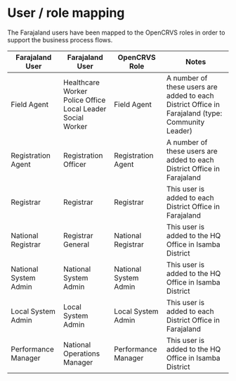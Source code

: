 # User / role mapping

The Farajaland users have been mapped to the OpenCRVS roles in order to support the business process flows.

<table><thead><tr><th>Farajaland User</th><th>Farajaland User</th><th data-hidden>OpenCRVS Role</th><th data-hidden>Notes</th></tr></thead><tbody><tr><td>Field Agent</td><td>Healthcare Worker<br>Police Office<br>Local Leader<br>Social Worker</td><td>Field Agent</td><td>A number of these users are added to each District Office in Farajaland (type: Community Leader)</td></tr><tr><td>Registration Agent</td><td>Registration Officer</td><td>Registration Agent</td><td>A number of these users are added to each District Office in Farajaland</td></tr><tr><td>Registrar</td><td>Registrar</td><td>Registrar</td><td>This user is added to each District Office in Farajaland</td></tr><tr><td>National Registrar</td><td>Registrar General</td><td>National Registrar</td><td>This user is added to the HQ Office in Isamba District</td></tr><tr><td>National System Admin</td><td>National System Admin</td><td>National System Admin</td><td>This user is added to the HQ Office in Isamba District</td></tr><tr><td>Local System Admin</td><td>Local System Admin</td><td>Local System Admin</td><td>This user is added to each District Office in Farajaland</td></tr><tr><td>Performance Manager</td><td>National Operations Manager</td><td>Performance Manager</td><td>This user is added to the HQ Office in Isamba District</td></tr></tbody></table>

